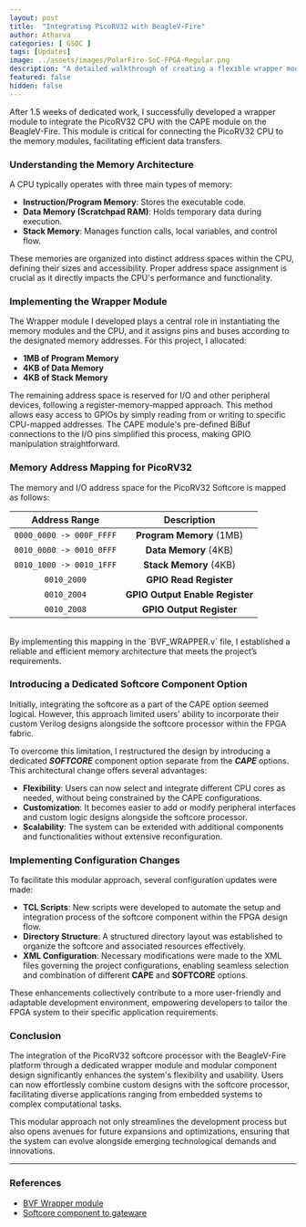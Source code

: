```yaml
---
layout: post
title:  "Integrating PicoRV32 with BeagleV-Fire"
author: Atharva
categories: [ GSOC ]
tags: [Updates]
image: ../assets/images/PolarFire-SoC-FPGA-Regular.png
description: "A detailed walkthrough of creating a flexible wrapper module to connect PicoRV32 with memory and GPIOs."
featured: false
hidden: false
---
```


After 1.5 weeks of dedicated work, I successfully developed a wrapper module to integrate the PicoRV32 CPU with the CAPE module on the BeagleV-Fire. This module is critical for connecting the PicoRV32 CPU to the memory modules, facilitating efficient data transfers.

### Understanding the Memory Architecture

A CPU typically operates with three main types of memory:

- **Instruction/Program Memory**: Stores the executable code.
- **Data Memory (Scratchpad RAM)**: Holds temporary data during execution.
- **Stack Memory**: Manages function calls, local variables, and control flow.

These memories are organized into distinct address spaces within the CPU, defining their sizes and accessibility. Proper address space assignment is crucial as it directly impacts the CPU's performance and functionality.

### Implementing the Wrapper Module

The Wrapper module I developed plays a central role in instantiating the memory modules and the CPU, and it assigns pins and buses according to the designated memory addresses. For this project, I allocated:

- **1MB of Program Memory**
- **4KB of Data Memory**
- **4KB of Stack Memory**

The remaining address space is reserved for I/O and other peripheral devices, following a register-memory-mapped approach. This method allows easy access to GPIOs by simply reading from or writing to specific CPU-mapped addresses. The CAPE module's pre-defined BiBuf connections to the I/O pins simplified this process, making GPIO manipulation straightforward.

### Memory Address Mapping for PicoRV32

The memory and I/O address space for the PicoRV32 Softcore is mapped as follows:

| Address Range         | Description                   |
|:-----------------------:|:-------------------------------:|
| `0000_0000 -> 000F_FFFF` | **Program Memory** (1MB)      |
| `0010_0000 -> 0010_0FFF` | **Data Memory** (4KB)         |
| `0010_1000 -> 0010_1FFF` | **Stack Memory** (4KB)        |
| `0010_2000`           | **GPIO Read Register**        |
| `0010_2004`           | **GPIO Output Enable Register** |
| `0010_2008`           | **GPIO Output Register**      |

<br>
By implementing this mapping in the `BVF_WRAPPER.v` file, I established a reliable and efficient memory architecture that meets the project’s requirements.

### Introducing a Dedicated Softcore Component Option

Initially, integrating the softcore as a part of the CAPE option seemed logical. However, this approach limited users' ability to incorporate their custom Verilog designs alongside the softcore processor within the FPGA fabric.

To overcome this limitation, I restructured the design by introducing a dedicated ***SOFTCORE*** component option separate from the ***CAPE*** options. This architectural change offers several advantages:

- **Flexibility**: Users can now select and integrate different CPU cores as needed, without being constrained by the CAPE configurations.
- **Customization**: It becomes easier to add or modify peripheral interfaces and custom logic designs alongside the softcore processor.
- **Scalability**: The system can be extended with additional components and functionalities without extensive reconfiguration.

### Implementing Configuration Changes

To facilitate this modular approach, several configuration updates were made:

- **TCL Scripts**: New scripts were developed to automate the setup and integration process of the softcore component within the FPGA design flow.
- **Directory Structure**: A structured directory layout was established to organize the softcore and associated resources effectively.
- **XML Configuration**: Necessary modifications were made to the XML files governing the project configurations, enabling seamless selection and combination of different **CAPE** and **SOFTCORE** options.

These enhancements collectively contribute to a more user-friendly and adaptable development environment, empowering developers to tailor the FPGA system to their specific application requirements.

### Conclusion

The integration of the PicoRV32 softcore processor with the BeagleV-Fire platform through a dedicated wrapper module and modular component design significantly enhances the system's flexibility and usability. Users can now effortlessly combine custom designs with the softcore processor, facilitating diverse applications ranging from embedded systems to complex computational tasks.

This modular approach not only streamlines the development process but also opens avenues for future expansions and optimizations, ensuring that the system can evolve alongside emerging technological demands and innovations.

---
### References
- [BVF Wrapper module](https://openbeagle.org/gsoc/2024/riscv-io-core/-/blob/03705ea32662c539c17e95e0700310f81e81e066/sources/FPGA-design/script_support/components/SOFTCORE/PICO_RISCV/HDL/BVF_WRAPPER.v)
- [Softcore component to gateware](https://openbeagle.org/gsoc/2024/riscv-io-core/-/tree/03705ea32662c539c17e95e0700310f81e81e066/sources/FPGA-design/script_support/components/SOFTCORE)
